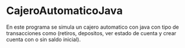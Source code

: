 # CajeroAutomaticoJava
En este programa se simula un cajero automatico con java con tipo de transacciones como (retiros, depositos, ver estado de cuenta y crear cuenta con o sin saldo inicial).
